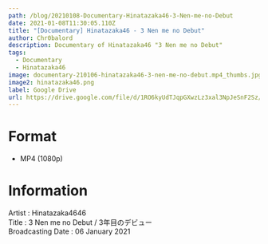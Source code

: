```yaml
---
path: /blog/20210108-Documentary-Hinatazaka46-3-Nen-me-no-Debut
date: 2021-01-08T11:30:05.110Z
title: "[Documentary] Hinatazaka46 - 3 Nen me no Debut"
author: Chr0balord
description: Documentary of Hinatazaka46 "3 Nen me no Debut"
tags:
  - Documentary
  - Hinatazaka46
image: documentary-210106-hinatazaka46-3-nen-me-no-debut.mp4_thumbs.jpg
image2: hinatazaka46.png
label: Google Drive
url: https://drive.google.com/file/d/1RO6kyUdTJqpGXwzLz3xal3NpJeSnF2Sz/view?usp=sharing
---
```

# Format

* MP4 (1080p)

# Information

Artist : Hinatazaka4646 <br>
Title : 3 Nen me no Debut / 3年目のデビュー<br>Broadcasting Date : 06 January 2021 <br>